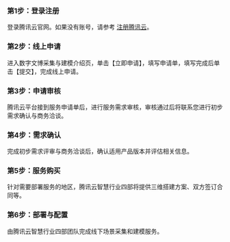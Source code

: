 ### 第1步：登录注册
登录腾讯云官网。如果没有账号，请参考 [注册腾讯云](https://www.qcloud.com/document/product/378/8415)。
### 第2步：线上申请
进入数字文博采集与建模介绍页，单击【立即申请】，填写申请单，填写完成后单击【提交】，完成线上申请。
### 第3步：申请审核
腾讯云平台接到服务申请单后，进行服务需求审核，审核通过后将联系您进行初步需求确认与商务洽谈。
### 第4步：需求确认
完成初步需求评审与商务洽谈后，确认适用产品版本并评估相关信息。
### 第5步：服务购买
针对需要部署服务的地区，腾讯云智慧行业四部将提供三维搭建方案、双方签订合同等。
### 第6步：部署与配置
由腾讯云智慧行业四部团队完成线下场景采集和建模服务。

